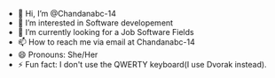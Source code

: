 - 👋 Hi, I’m @Chandanabc-14
- 👀 I’m interested in Software developement 
- 🌱 I’m currently looking for a Job Software Fields
- 📫 How to reach me via email at Chandanabc-14
- 😄 Pronouns: She/Her
- ⚡ Fun fact: I don't use the QWERTY keyboard(I use Dvorak instead).

<!---
Chandanabc-14/Chandanabc-14 is a ✨ special ✨ repository because its `README.md` (this file) appears on your GitHub profile.
You can click the Preview link to take a look at your changes.
--->
